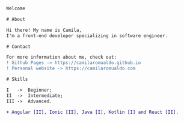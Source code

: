 
```diff

Welcome

# About

Hi there! My name is Camila,
I'm a front-end developer specializing in software engineer.

# Contact

For more information about me, check out:
! Github Pages -> https://camilaromualdo.github.io
! Personal website -> https://camilaromualdo.com

# Skills 

I   ->  Beginner; 
II  ->  Intermediate; 
III ->  Advanced.

+ Angular [II], Ionic [II], Java [I], Kotlin [I] and React [II].


```

<!--

**CamilaRomualdo/camilaromualdo** is a ✨ _special_ ✨ repository because its `README.md` (this file) appears on your GitHub profile.

Here are some ideas to get you started:

- 🔭 I’m currently working on ...
- 🌱 I’m currently learning ...
- 👯 I’m looking to collaborate on ...
- 🤔 I’m looking for help with ...
- 💬 Ask me about ...
- 📫 How to reach me: ...
- 😄 Pronouns: ...
- ⚡ Fun fact: ...
-->
